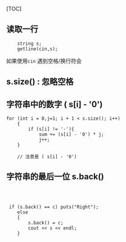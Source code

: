 [TOC]



## 读取一行
```
    string s;
    getline(cin,s);
```
如果使用`cin` 遇到空格/换行符会


## s.size() : 忽略空格


## 字符串中的数字  ( s[i] - '0')
```
for (int i = 0,j=1; i + 1 < s.size(); i++)
    {
        if (s[i] != '-'){
            sum += (s[i] - '0') * j;
            j++;
    }

    // 注意是 ( s[i] - '0')
```

## 字符串的最后一位 s.back()
```



 if (s.back() == c) puts("Right");
    else
    {
        s.back() = c;
        cout << s << endl;
    }

```